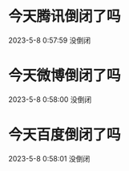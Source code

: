 # 今天腾讯倒闭了吗

2023-5-8 0:57:59 没倒闭

# 今天微博倒闭了吗

2023-5-8 0:58:00 没倒闭

# 今天百度倒闭了吗

2023-5-8 0:58:01 没倒闭

